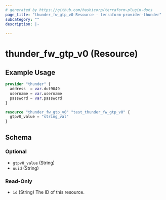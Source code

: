```yaml
---
# generated by https://github.com/hashicorp/terraform-plugin-docs
page_title: "thunder_fw_gtp_v0 Resource - terraform-provider-thunder"
subcategory: ""
description: |-
  
---
```


# thunder_fw_gtp_v0 (Resource)



## Example Usage

```terraform
provider "thunder" {
  address  = var.dut9049
  username = var.username
  password = var.password
}

resource "thunder_fw_gtp_v0" "test_thunder_fw_gtp_v0" {
  gtpv0_value = "string_val"
}
```

<!-- schema generated by tfplugindocs -->
## Schema

### Optional

- `gtpv0_value` (String)
- `uuid` (String)

### Read-Only

- `id` (String) The ID of this resource.


